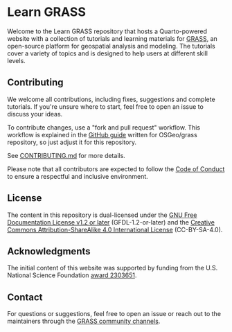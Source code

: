 # Learn GRASS

Welcome to the Learn GRASS repository that hosts a Quarto-powered website
with a collection of tutorials and learning materials for [GRASS](https://grass.osgeo.org),
an open-source platform for geospatial analysis
and modeling. The tutorials cover a variety of topics and is designed to help
users at different skill levels.

## Contributing

We welcome all contributions, including fixes, suggestions and complete tutorials.
If you're unsure where to start, feel free to open an issue to discuss your ideas.

To contribute changes, use a "fork and pull request" workflow. This workflow is
explained in the [GitHub
guide](https://github.com/OSGeo/grass/blob/main/doc/development/github_guide.md)
written for OSGeo/grass repository, so just adjust it for this repository.

See [CONTRIBUTING.md](CONTRIBUTING.md) for more details.

Please note that all contributors are expected to follow the [Code of Conduct](CODE_OF_CONDUCT.md)
to ensure a respectful and inclusive environment.

## License

The content in this repository is dual-licensed under the
[GNU Free Documentation License v1.2 or later](https://www.gnu.org/licenses/fdl-1.2.html)
(GFDL-1.2-or-later) and the
[Creative Commons Attribution-ShareAlike 4.0 International License](https://creativecommons.org/licenses/by-sa/4.0/)
(CC-BY-SA-4.0).

## Acknowledgments

The initial content of this website was supported by funding from the
U.S. National Science Foundation [award 2303651](https://www.nsf.gov/awardsearch/showAward?AWD_ID=2303651).

## Contact

For questions or suggestions, feel free to open an issue or reach out to the
maintainers through the [GRASS community channels](https://grass.osgeo.org/community/).
